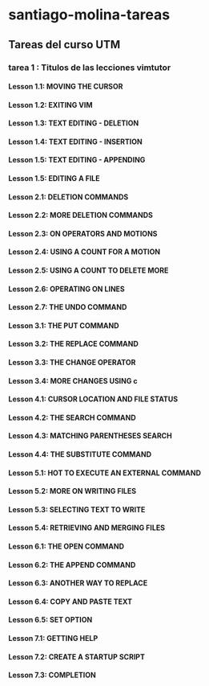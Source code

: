 # santiago-molina-tareas
## Tareas del curso UTM

### tarea 1 : Titulos de las lecciones vimtutor

#### Lesson 1.1: MOVING THE CURSOR
#### Lesson 1.2: EXITING VIM
#### Lesson 1.3: TEXT EDITING - DELETION
#### Lesson 1.4: TEXT EDITING - INSERTION
#### Lesson 1.5: TEXT EDITING - APPENDING
#### Lesson 1.5: EDITING A FILE

#### Lesson 2.1: DELETION COMMANDS
#### Lesson 2.2: MORE DELETION COMMANDS
#### Lesson 2.3: ON OPERATORS AND MOTIONS
#### Lesson 2.4: USING A COUNT FOR A MOTION
#### Lesson 2.5: USING A COUNT TO DELETE MORE
#### Lesson 2.6: OPERATING ON LINES
#### Lesson 2.7: THE UNDO COMMAND

#### Lesson 3.1: THE PUT COMMAND
#### Lesson 3.2: THE REPLACE COMMAND
#### Lesson 3.3: THE CHANGE OPERATOR
#### Lesson 3.4: MORE CHANGES USING c

#### Lesson 4.1: CURSOR LOCATION AND FILE STATUS
#### Lesson 4.2: THE SEARCH COMMAND
#### Lesson 4.3: MATCHING PARENTHESES SEARCH
#### Lesson 4.4: THE SUBSTITUTE COMMAND

#### Lesson 5.1: HOT TO EXECUTE AN EXTERNAL COMMAND
#### Lesson 5.2: MORE ON WRITING FILES
#### Lesson 5.3: SELECTING TEXT TO WRITE
#### Lesson 5.4: RETRIEVING AND MERGING FILES

#### Lesson 6.1: THE OPEN COMMAND
#### Lesson 6.2: THE APPEND COMMAND
#### Lesson 6.3: ANOTHER WAY TO REPLACE
#### Lesson 6.4: COPY AND PASTE TEXT
#### Lesson 6.5: SET OPTION 

#### Lesson 7.1: GETTING HELP
#### Lesson 7.2: CREATE A STARTUP SCRIPT
#### Lesson 7.3: COMPLETION

